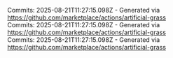 Commits: 2025-08-21T11:27:15.098Z - Generated via https://github.com/marketplace/actions/artificial-grass
<br>
Commits: 2025-08-21T11:27:15.098Z - Generated via https://github.com/marketplace/actions/artificial-grass
<br>
Commits: 2025-08-21T11:27:15.098Z - Generated via https://github.com/marketplace/actions/artificial-grass
<br>
